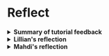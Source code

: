 # Reflect

<details>
  <summary><strong>Summary of tutorial feedback</strong></summary>

  Based on the feedback that we received on our tool from other groups we could confirm that the tool effectively addressed the identified use case, which is extracting and calculating volumes of columns in an IFC file. The script demonstrated the capability to access and utilize property data stored in the IFC model, achieving the intended goal. The feedback also confirmed that the methodology was clear, adaptable, and solved real challenges.

One question that we received from a group was whether the volume of columns was based on the dimensions. The answer to that was that the volume is based on the values stored in the IFC file, and not recalculated from dimensions. This question highlighted the importance of clarifying how the volume is derived and indicates a need to elaborate on how IFC files store data, which could enhance the tutorial's explanation. 

Other comments that we received were that we made a great phase breakdown and that it was cool that the tutorial is interchangeable and could be used for beams or other elements. The tutorial’s step-by-step structure and adaptability to other elements were appreciated. This validates the methodical approach and highlights its broader applicability. The acknowledgment of the tutorial's adaptability suggests it could be expanded to show examples for beams, walls, or other elements, further showcasing the tool's versatility.

</details>

<details>
  <summary><strong>Lillian's reflection</strong></summary>

  #### My learning experience for the concept I focused on
At the beginning of this course I had a basic understanding of BIM concepts but limited experience with OpenBIM tools such as ifcopenshell. My knowledge of IFC files was theoretical, with minimal exposure to practical coding or property extraction workflows. I would say that I was a beginner analyst, but have now moved up to a self learner. Throughout the course I have gained practical proficiency in using OpenBIM tools like ifcopenshell for specific tasks such as accessing and analyzing IFC files. I have now gained skills in extracting data programmatically, and understanding their structure through tools like ifcopenshell. I also gained an appreciation for the potential of OpenBIM to enhance collaboration and transparency in projects.

Despite my progress, there are areas where I need further growth. So far, my experience has primarily focused on extracting properties of a single element type, such as columns. To advance my skills, I aim to perform more complex analyses that involve entire buildings. This could include evaluating structural systems, performing energy simulations, or calculating material quantities across multiple elements. Additionally, I want to deepen my understanding of advanced OpenBIM workflows, such as integrating multiple IFC files, automating repetitive tasks, and enhancing data visualization for better communication of results.

In the future, I see OpenBIM playing a important role in my work. Its ability to manage building information make it ideal for collaborative design and construction projects. I plan to use OpenBIM for tasks like structural analysis, cost estimation, and lifecycle assessment. For example, extracting and analyzing detailed material properties could inform decisions about sustainability and resource efficiency. Furthermore, OpenBIM can support innovative approaches, such as using automated compliance checks to ensure building designs meet regulatory and project-specific standards. This versatility makes OpenBIM an essential tool for advancing both my professional and academic pursuits.

#### My process of developing the tutorial
The process of the course helped me gain a deeper understanding of OpenBIM concepts and tools. OpenBIM could definitely be applied in automating workflows, which could be relevant to future research or practical applications.

I appreciated the freedom in choosing use cases in the course, as it allowed me to focus on topics relevant to my interests. 

The number of tools in the course was adequate. Adding too many could overwhelm beginners, while removing essential tools like ifcopenshell or visualization libraries would limit the learning experience. The balance felt just right.

#### My future for Advanced use of OpenBIM
I don't think I will use OpenBIM tools directly in my thesis, however the foundational understanding that I have gained can inform certain aspects, particularly if I explore automating workflows or data management in the built environment.

On the other side, it is highly likely that I will use OpenBIM tools in my professional life. With the growing emphasis on collaboration and interoperability in the construction industry, OpenBIM tools will play a key role in streamlining processes, improving efficiency, and enhancing project outcomes.

#### Wrap up
Reflecting on my journey through the assignments, I have developed a significantly deeper understanding of OpenBIM tools and their application. Each assignment was an opportunity to build on the skills introduced in the previous one.

Starting with assignment A1, I was introduced to the process of validating claims made in project reports using OpenBIM tools. A1 provided a foundational understanding of how IFC files and scripting can be used to extract meaningful data.
In A2 I learned more about use cases and was able to identify a specific use case relevant to my focus area and map out how OpenBIM could address it.
A3 was the core technical challenge, where I developed a Python script to address the use case defined in A2. The tool automated the extraction of IFC element properties, providing a structured approach to analyzing model data. This assignment significantly improved my coding skills.
In A4, Mahdi and I got to create and present a tutorial that addressed a learning need within the group. I found this to be a great way to conclude after scripting in A3, as it allowed us to solve any challenges we had faced during the development process. The tutorials I developed and reviewed helped reinforce my knowledge and clarified advanced concepts.
Finally, A5 provided an opportunity to reflect on the entire learning experience and consider how these tools and techniques might influence my academic and professional future.

This process has been a valuable learning journey and the course has overall equipped me with a strong foundation for exploring advanced applications of OpenBIM.

</details>


<details>
  <summary><strong>Mahdi's reflection</strong></summary>

  At the start of the course, I was a **Modeler**, but by the end I happily consider myself a **self-learner** in OpenBIM. While I know there's still a lot to master both in terms of BIM tools and programming skills on Python, this course helped me to establish a stronger plan. Thanks to Moussa, our manager, I learned fast how to tackle mistakes while coding. At the beginning of the course, my Python knowledge was quite limited, but that didn’t hold me back. Now I’ve developed my coding skills and gained the confidence to keep learning and growing in this area. The journey with Python has just begun, and I’m excited to see where I can go with it! 
  
During the course, Lilian and I tackeld a concrete challenge, our mission was to develop a tool that could verify the accuracy of construction cost estimates for all the concrete columns in the Building #2406 case. The result for me was a deeper appreciation for OpenBIM as a main tool shaping the future of the construction field.   

With my current knowledge in Revit, this experience added to my ambition to look deeper into Python and OpenBIM. My (current) final goal is to step into the role of a construction manager equipped with the skills to use these tools and supercharge construction management efficiency! I plan to become a BIM manager in the near future, using these skills to grow into a more independent and efficient construction manager.


Although I’m still unsure about incorporating OpenBIM into my thesis, I had an idea while searching for its benefits. While searching for data on the advantages of hiring OpenBIM experts, I found a surprising lack of statistics. This gap inspired me to consider exploring the impact of OpenBIM knowledge in companies, omparing those with engineers educated in OpenBIM to those without. I’d analyze their performance, future potentials, and economic benefits.  

As someone aspiring to be a construction manager, I’m convinced that OpenBIM is a gem to help me outperform others and grow into a more skilled professional. Without a doubt, I’ll continue learning and using BIM over the next decade.

</details>
